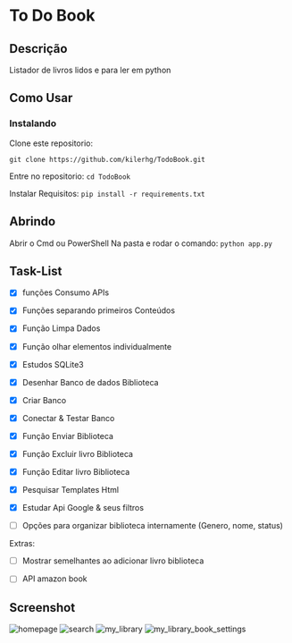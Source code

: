 
# To Do Book

## Descrição

Listador de livros lidos e para ler em python

## Como Usar

### Instalando
Clone este repositorio:

```git clone https://github.com/kilerhg/TodoBook.git```

Entre no repositorio:
```cd TodoBook```

Instalar Requisitos:
```pip install -r requirements.txt```

## Abrindo

Abrir o Cmd ou PowerShell Na pasta e rodar o comando: ```python app.py```

## Task-List

- [X] funções Consumo APIs
- [X] Funções separando primeiros Conteúdos
- [X] Função Limpa Dados
- [X] Função olhar elementos individualmente
- [X] Estudos SQLite3
- [X] Desenhar Banco de dados Biblioteca
- [X] Criar Banco
- [X] Conectar & Testar Banco
- [X] Função Enviar Biblioteca
- [X] Função Excluir livro Biblioteca
- [X] Função Editar livro Biblioteca
- [X] Pesquisar Templates Html
- [X] Estudar Api Google & seus filtros
- [ ] Opções para organizar biblioteca internamente (Genero, nome, status)


Extras:

- [ ] Mostrar semelhantes ao adicionar livro biblioteca
- [ ] API amazon book


## Screenshot

![homepage]('Screenshot/home_page.png')
![search]('Screenshot/search.png')
![my_library]('Screenshot/my_library.png')
![my_library_book_settings]('Screenshot/my_library_book_settings.png')